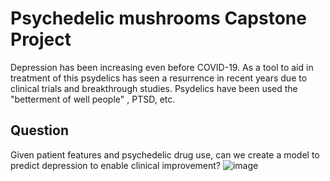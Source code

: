 # Psychedelic mushrooms Capstone Project

Depression has been increasing even before COVID-19. As a tool to aid in treatment of this psydelics has seen a resurrence in recent years due to clinical trials and breakthrough studies. Psydelics have been used the "betterment of well people" , PTSD, etc.

## Question 

Given patient features and psychedelic drug use, can we create a model to predict depression to enable clinical improvement?
![image](https://user-images.githubusercontent.com/79125303/202749464-62641e83-e915-4bd2-8d81-0d523dde84fd.png)
